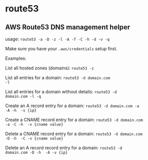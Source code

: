 # route53
## AWS Route53 DNS management helper

usage: <code>route53 -a -D -z -l -A -T -C -h -d -v -q</code>

Make sure you have your <code>.aws/credentials</code> setup first.

Examples:

List all hosted zones (domains):
	<code>route53 -z</code>

List all entries for a domain:
	<code>route53 -d domain.com -l</code>

List all entries for a domain without details:
	<code>route53 -d domain.com -l -q</code>

Create an A record entry for a domain:
	<code>route53 -d domain.com -a -A -h <hostname> -v {ip}</code>

Create a CNAME record entry for a domain:
	<code>route53 -d domain.com -a -C -h <hostname> -v {cname value}</code>

Delete a CNAME record entry for a domain:
	<code>route53 -d domain.com -D -h <hostname> -C -v {cname value}</code>

Delete an A record record entry for a domain:
	<code>route53 -d domain.com -D -h <hostname> -A -v {ip}</code>

</code>